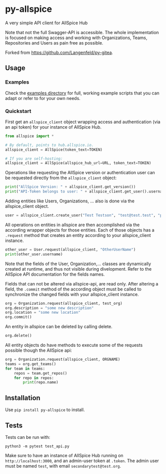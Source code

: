 # py-allspice

A very simple API client for AllSpice Hub

Note that not the full Swagger-API is accessible. The whole implementation is focused
on making access and working with Organizations, Teams, Repositories and Users as pain
free as possible.

Forked from https://github.com/Langenfeld/py-gitea.

## Usage

### Examples

Check the [examples directory](./examples/) for full, working example scripts
that you can adapt or refer to for your own needs.

### Quickstart

First get an `allspice_client` object wrapping access and authentication (via an api token) for your instance of AllSpice Hub.

```python
from allspice import *

# By default, points to hub.allspice.io.
allspice_client = AllSpice(token_text=TOKEN)

# If you are self-hosting:
allspice_client = AllSpice(allspice_hub_url=URL, token_text=TOKEN)
```

Operations like requesting the AllSpice version or authentication user can be requested directly from the `allspice_client` object:

```python
print("AllSpice Version: " + allspice_client.get_version())
print("API-Token belongs to user: " + allspice_client.get_user().username)
```

Adding entities like Users, Organizations, ...  also is done via the allspice_client object.

```python
user = allspice_client.create_user("Test Testson", "test@test.test", "password")
```

All operations on entities in allspice are then accomplished via the according wrapper objects for those entities.
Each of those objects has a `.request` method that creates an entity according to your allspice_client instance.

```python
other_user = User.request(allspice_client, "OtherUserName")
print(other_user.username)
```

Note that the fields of the User, Organization,... classes are dynamically created at runtime, and thus not visible during divelopment. Refer to the AllSpice API documentation for the fields names.


Fields that can not be altered via allspice-api, are read only. After altering a field, the `.commit` method of the according object must be called to synchronize the changed fields with your allspice_client instance.

```python
org = Organization.request(allspice_client, test_org)
org.description = "some new description"
org.location = "some new location"
org.commit()
```

An entity in allspice can be deleted by calling delete.
```python
org.delete()
```

All entity objects do have methods to execute some of the requests possible though the AllSpice api:
```python
org = Organization.request(allspice_client, ORGNAME)
teams = org.get_teams()
for team in teams:
	repos = team.get_repos()
	for repo in repos:
		print(repo.name)
```


## Installation

Use ``pip install py-allspice`` to install.

## Tests

Tests can be run with:

```python3 -m pytest test_api.py```

Make sure to have an instance of AllSpice Hub running on `http://localhost:3000`, and an admin-user token at `.token`.
The admin user must be named ``test``, with email ``secondarytest@test.org``.
